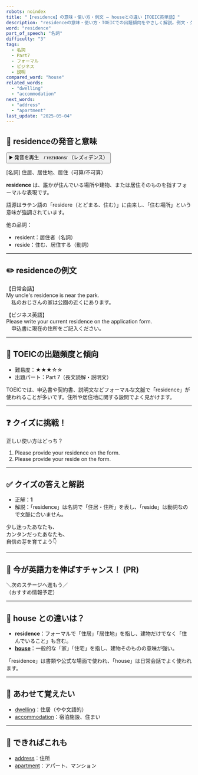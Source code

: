 ```yaml
---
robots: noindex
title: "【residence】の意味・使い方・例文 ― houseとの違い【TOEIC英単語】"
description: "residenceの意味・使い方・TOEICでの出題傾向をやさしく解説。例文・クイズ付きでhouseとの違いもわかりやすく学べます。"
word: "residence"
part_of_speech: "名詞"
difficulty: "3"
tags:
  - 名詞
  - Part7
  - フォーマル
  - ビジネス
  - 説明
compared_word: "house"
related_words:
  - "dwelling"
  - "accommodation"
next_words:
  - "address"
  - "apartment"
last_update: "2025-05-04"
---
```


## 🔰 residenceの発音と意味

<button class="play-audio" onclick="playTTS('residence')">
  <span class="play-audio-main">
    ▶️ 発音を再生　/ˈrezɪdəns/
  </span>
  <span class="play-audio-sub">
    （レズィデンス）
  </span>
</button>

[名詞] 住居、居住地、居住（可算/不可算）

**residence** は、誰かが住んでいる場所や建物、または居住そのものを指すフォーマルな表現です。

語源はラテン語の「residere（とどまる、住む）」に由来し、「住む場所」という意味が強調されています。

他の品詞：  
- resident：居住者（名詞）
- reside：住む、居住する（動詞）

---

## ✏️ residenceの例文

【日常会話】  
My uncle's residence is near the park.  
　私のおじさんの家は公園の近くにあります。

【ビジネス英語】  
Please write your current residence on the application form.  
　申込書に現在の住所をご記入ください。

---

## 🎯 TOEICの出題頻度と傾向

- 難易度：★★★☆☆
- 出題パート：Part 7（長文読解・説明文）

TOEICでは、申込書や契約書、説明文などフォーマルな文脈で「residence」が使われることが多いです。住所や居住地に関する設問でよく見かけます。

---

## ❓ クイズに挑戦！

正しい使い方はどっち？

1. Please provide your residence on the form.  
2. Please provide your reside on the form.

---

## ✅ クイズの答えと解説

- 正解：**1**
- 解説：「residence」は名詞で「住居・住所」を表し、「reside」は動詞なので文脈に合いません。

少し迷ったあなたも、  
カンタンだったあなたも、  
自信の芽を育てよう👇️

---

## 🚀 今が英語力を伸ばすチャンス！ (PR)

<div class="info-center">
＼次のステージへ進もう／<br>  
（おすすめ情報予定）
</div>

---

## 🤔  house との違いは？

- **residence**：フォーマルで「住居」「居住地」を指し、建物だけでなく「住んでいること」も含む。
- **[house](/word/house/)**：一般的な「家」「住宅」を指し、建物そのものの意味が強い。

「residence」は書類や公式な場面で使われ、「house」は日常会話でよく使われます。

---

## 🧩 あわせて覚えたい

- [dwelling](/word/dwelling/)：住居（やや文語的）
- [accommodation](/word/accommodation/)：宿泊施設、住まい

---

## 📖 できればこれも

- [address](/word/address/)：住所
- [apartment](/word/apartment/)：アパート、マンション

<!-- cvid: aid16_bid07 -->
